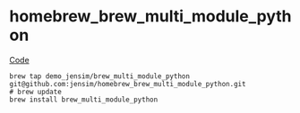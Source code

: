 # homebrew_brew_multi_module_python

[Code](https://github.com/jensim/brew_multi_module_python)

```
brew tap demo_jensim/brew_multi_module_python git@github.com:jensim/homebrew_brew_multi_module_python.git
# brew update
brew install brew_multi_module_python
```
